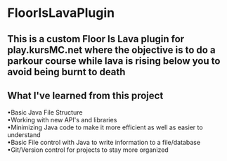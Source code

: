 # FloorIsLavaPlugin
## This is a custom Floor Is Lava plugin for play.kursMC.net where the objective is to do a parkour course while lava is rising below you to avoid being burnt to death
## What I've learned from this project
•Basic Java File Structure\
•Working with new API's and libraries\
•Minimizing Java code to make it more efficient as well as easier to understand\
•Basic File control with Java to write information to a file/database\
•Git/Version control for projects to stay more organized
